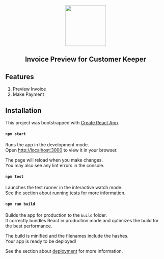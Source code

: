 <div align="center">
    <a href="https://customer-keeper-9fa35.web.app/">
        <img src="https://customer-keeper-9fa35.web.app/static/media/logo.079d8782cf2fdca66bef.png" height="128">
    </a>
    <h2>Invoice Preview for Customer Keeper</h2>
    <p align="center">
        <p></p>
    </p>
</div>

## Features
1. Preview Invoice
2. Make Payment

## Installation
This project was bootstrapped with [Create React App](https://github.com/facebook/create-react-app).
#### `npm start`

Runs the app in the development mode.\
Open [http://localhost:3000](http://localhost:3000) to view it in your browser.

The page will reload when you make changes.\
You may also see any lint errors in the console.

#### `npm test`

Launches the test runner in the interactive watch mode.\
See the section about [running tests](https://facebook.github.io/create-react-app/docs/running-tests) for more information.

#### `npm run build`

Builds the app for production to the `build` folder.\
It correctly bundles React in production mode and optimizes the build for the best performance.

The build is minified and the filenames include the hashes.\
Your app is ready to be deployed!

See the section about [deployment](https://facebook.github.io/create-react-app/docs/deployment) for more information.